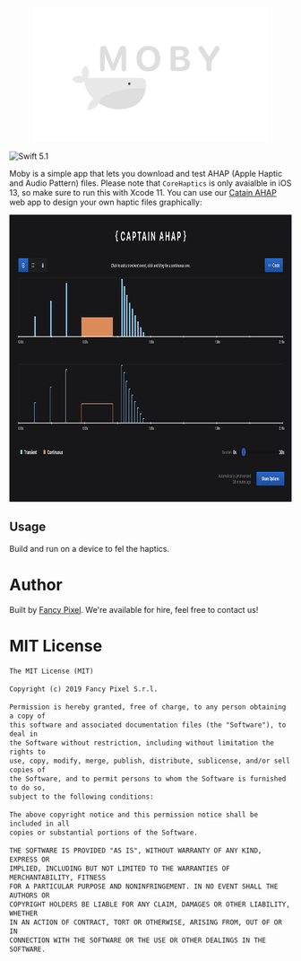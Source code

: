 <p align="center">
  <img width="420" height="240" src="assets/cover.png"/>
</p>

![Swift 5.1](https://img.shields.io/badge/swift-5.1-orange.svg)

Moby is a simple app that lets you download and test AHAP (Apple Haptic and Audio Pattern) files.
Please note that `CoreHaptics` is only avaialble in iOS 13, so make sure to run this with Xcode 11.
You can use our [Catain AHAP](https://ahap.fancypixel.it/) web app to design your own haptic files graphically:

<p align="center">
  <img width="1000" height="512" src="assets/ahap.png"/>
</p>

## Usage

Build and run on a device to fel the haptics.

# Author
Built by [Fancy Pixel](https://fancypixel.it). We're available for hire, feel free to contact us!

# MIT License
    The MIT License (MIT)

    Copyright (c) 2019 Fancy Pixel S.r.l.

    Permission is hereby granted, free of charge, to any person obtaining a copy of
    this software and associated documentation files (the "Software"), to deal in
    the Software without restriction, including without limitation the rights to
    use, copy, modify, merge, publish, distribute, sublicense, and/or sell copies of
    the Software, and to permit persons to whom the Software is furnished to do so,
    subject to the following conditions:

    The above copyright notice and this permission notice shall be included in all
    copies or substantial portions of the Software.

    THE SOFTWARE IS PROVIDED "AS IS", WITHOUT WARRANTY OF ANY KIND, EXPRESS OR
    IMPLIED, INCLUDING BUT NOT LIMITED TO THE WARRANTIES OF MERCHANTABILITY, FITNESS
    FOR A PARTICULAR PURPOSE AND NONINFRINGEMENT. IN NO EVENT SHALL THE AUTHORS OR
    COPYRIGHT HOLDERS BE LIABLE FOR ANY CLAIM, DAMAGES OR OTHER LIABILITY, WHETHER
    IN AN ACTION OF CONTRACT, TORT OR OTHERWISE, ARISING FROM, OUT OF OR IN
    CONNECTION WITH THE SOFTWARE OR THE USE OR OTHER DEALINGS IN THE SOFTWARE.
